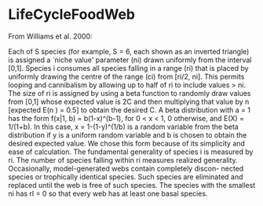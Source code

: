 # LifeCycleFoodWeb

From Williams et al. 2000:

Each of S species (for example, S = 6, each shown as an inverted triangle) is assigned a `niche value' parameter (ni) drawn uniformly from
the interval [0,1]. Species i consumes all species falling in a range (ri) that is placed by uniformly drawing the centre of the range (ci) from [ri/2, ni]. This permits looping and
cannibalism by allowing up to half of ri to include values > ni. The size of ri is assigned by using a beta function to randomly draw values from [0,1] whose expected value is 2C and
then multiplying that value by n [expected E(n ) = 0.5] to obtain the desired C. A beta distribution with a = 1 has the form f(x|1, b) = b(1-x)^(b-1), for  0 < x < 1, 0 otherwise, and E(X) = 1/(1+b). In this case, x = 1-(1-y)^(1/b) is a random variable from the beta distribution if y is a uniform random variable and b is chosen to obtain the desired expected value. We chose this form because of its simplicity and ease of calculation. The fundamental generality of species i is measured by ri. The number of species falling within ri measures realized generality. Occasionally, model-generated webs contain completely discon- nected species or trophically identical species. Such species are eliminated and replaced until the web is free of such species. The species with the smallest ni has rI = 0 so that every web has at least one basal species.
